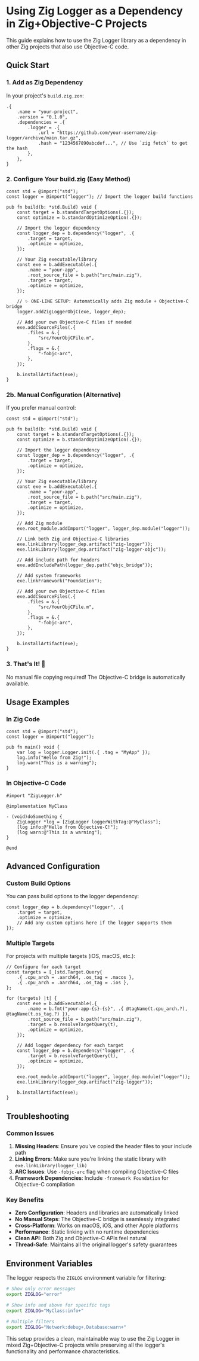 # Using Zig Logger as a Dependency in Zig+Objective-C Projects

This guide explains how to use the Zig Logger library as a dependency in other Zig projects that also use Objective-C code.

## Quick Start

### 1. Add as Zig Dependency

In your project's `build.zig.zon`:

```zig
.{
    .name = "your-project",
    .version = "0.1.0",
    .dependencies = .{
        .logger = .{
            .url = "https://github.com/your-username/zig-logger/archive/main.tar.gz",
            .hash = "1234567890abcdef...", // Use `zig fetch` to get the hash
        },
    },
}
```

### 2. Configure Your build.zig (Easy Method)

```zig
const std = @import("std");
const logger = @import("logger"); // Import the logger build functions

pub fn build(b: *std.Build) void {
    const target = b.standardTargetOptions(.{});
    const optimize = b.standardOptimizeOption(.{});

    // Import the logger dependency
    const logger_dep = b.dependency("logger", .{
        .target = target,
        .optimize = optimize,
    });

    // Your Zig executable/library
    const exe = b.addExecutable(.{
        .name = "your-app",
        .root_source_file = b.path("src/main.zig"),
        .target = target,
        .optimize = optimize,
    });
    
    // ✨ ONE-LINE SETUP: Automatically adds Zig module + Objective-C bridge
    logger.addZigLoggerObjC(exe, logger_dep);
    
    // Add your own Objective-C files if needed
    exe.addCSourceFiles(.{
        .files = &.{
            "src/YourObjCFile.m",
        },
        .flags = &.{
            "-fobjc-arc",
        },
    });
    
    b.installArtifact(exe);
}
```

### 2b. Manual Configuration (Alternative)

If you prefer manual control:

```zig
const std = @import("std");

pub fn build(b: *std.Build) void {
    const target = b.standardTargetOptions(.{});
    const optimize = b.standardOptimizeOption(.{});

    // Import the logger dependency
    const logger_dep = b.dependency("logger", .{
        .target = target,
        .optimize = optimize,
    });

    // Your Zig executable/library
    const exe = b.addExecutable(.{
        .name = "your-app",
        .root_source_file = b.path("src/main.zig"),
        .target = target,
        .optimize = optimize,
    });
    
    // Add Zig module
    exe.root_module.addImport("logger", logger_dep.module("logger"));
    
    // Link both Zig and Objective-C libraries
    exe.linkLibrary(logger_dep.artifact("zig-logger"));
    exe.linkLibrary(logger_dep.artifact("zig-logger-objc"));
    
    // Add include path for headers
    exe.addIncludePath(logger_dep.path("objc_bridge"));
    
    // Add system frameworks
    exe.linkFramework("Foundation");
    
    // Add your own Objective-C files
    exe.addCSourceFiles(.{
        .files = &.{
            "src/YourObjCFile.m",
        },
        .flags = &.{
            "-fobjc-arc",
        },
    });
    
    b.installArtifact(exe);
}
```

### 3. That's It! 🎉

No manual file copying required! The Objective-C bridge is automatically available.

## Usage Examples

### In Zig Code

```zig
const std = @import("std");
const logger = @import("logger");

pub fn main() void {
    var log = logger.Logger.init(.{ .tag = "MyApp" });
    log.info("Hello from Zig!");
    log.warn("This is a warning");
}
```

### In Objective-C Code

```objc
#import "ZigLogger.h"

@implementation MyClass

- (void)doSomething {
    ZigLogger *log = [ZigLogger loggerWithTag:@"MyClass"];
    [log info:@"Hello from Objective-C!"];
    [log warn:@"This is a warning"];
}

@end
```

## Advanced Configuration

### Custom Build Options

You can pass build options to the logger dependency:

```zig
const logger_dep = b.dependency("logger", .{
    .target = target,
    .optimize = optimize,
    // Add any custom options here if the logger supports them
});
```

### Multiple Targets

For projects with multiple targets (iOS, macOS, etc.):

```zig
// Configure for each target
const targets = [_]std.Target.Query{
    .{ .cpu_arch = .aarch64, .os_tag = .macos },
    .{ .cpu_arch = .aarch64, .os_tag = .ios },
};

for (targets) |t| {
    const exe = b.addExecutable(.{
        .name = b.fmt("your-app-{s}-{s}", .{ @tagName(t.cpu_arch.?), @tagName(t.os_tag.?) }),
        .root_source_file = b.path("src/main.zig"),
        .target = b.resolveTargetQuery(t),
        .optimize = optimize,
    });
    
    // Add logger dependency for each target
    const logger_dep = b.dependency("logger", .{
        .target = b.resolveTargetQuery(t),
        .optimize = optimize,
    });
    
    exe.root_module.addImport("logger", logger_dep.module("logger"));
    exe.linkLibrary(logger_dep.artifact("zig-logger"));
    
    b.installArtifact(exe);
}
```

## Troubleshooting

### Common Issues

1. **Missing Headers**: Ensure you've copied the header files to your include path
2. **Linking Errors**: Make sure you're linking the static library with `exe.linkLibrary(logger_lib)`
3. **ARC Issues**: Use `-fobjc-arc` flag when compiling Objective-C files
4. **Framework Dependencies**: Include `-framework Foundation` for Objective-C compilation

### Key Benefits

- **Zero Configuration**: Headers and libraries are automatically linked
- **No Manual Steps**: The Objective-C bridge is seamlessly integrated
- **Cross-Platform**: Works on macOS, iOS, and other Apple platforms
- **Performance**: Static linking with no runtime dependencies
- **Clean API**: Both Zig and Objective-C APIs feel natural
- **Thread-Safe**: Maintains all the original logger's safety guarantees

## Environment Variables

The logger respects the `ZIGLOG` environment variable for filtering:

```bash
# Show only error messages
export ZIGLOG="error"

# Show info and above for specific tags
export ZIGLOG="MyClass:info+"

# Multiple filters
export ZIGLOG="Network:debug+,Database:warn+"
```

This setup provides a clean, maintainable way to use the Zig Logger in mixed Zig+Objective-C projects while preserving all the logger's functionality and performance characteristics.
